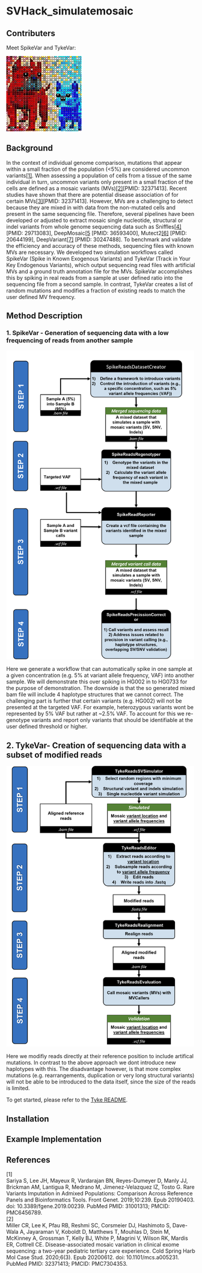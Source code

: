 # SVHack_simulatemosaic

## Contributers

Meet SpikeVar and TykeVar:  

[<img src="images/Spike and Tyke image4.jpg" width="200"/>](workflow1.png)

## Background

In the context of individual genome comparison, mutations that appear within a small fraction of the population (<5%) are considered uncommon variants[[1]](#1). When assessing a population of cells from a tissue of the same individual in turn, uncommon variants only present in a small fraction of the cells are defined as a mosaic variants (MVs)[[2]](#2)[PMID: 32371413]. Recent studies have shown that there are potential disease association of for certain MVs[[3]](#3)[PMID: 32371413]. However, MVs are a challenging to detect because they are mixed in with data from the non-mutated cells and present in the same sequencing file. Therefore, several pipelines have been developed or adjusted to extract mosaic single nucleotide, structural or indel variants from whole genome sequencing data such as Sniffles[[4]](#4) [PMID: 29713083], DeepMosaic[[5](#5) [PMID: 36593400], Mutect2[[6]](#6) [PMID: 20644199], DeepVariant[[7]](#7) [PMID: 30247488]. To benchmark and validate the efficiency and accuracy of these methods, sequencing files with known MVs are necessary. We developed two simulation workflows called SpikeVar (Spike in Known Exogenous Variants) and TykeVar (Track in Your Key Endogenous Variants), which output sequencing read files with artificial MVs and a ground truth annotation file for the MVs. SpikeVar accomplishes this by spiking in real reads from a sample at user defined ratio into the sequencing file from a second sample. In contrast, TykeVar creates a list of random mutations and modifies a fraction of existing reads to match the user defined MV frequency.

## Method Description 

### 1. SpikeVar - Generation of sequencing data with a low frequencing of reads from another sample
[<img src="images/SpikeReads_flowchart.png" width="500"/>](workflow1.png)

Here we generate a workflow that can automatically spike in one sample at a given concentration (e.g. 5% at variant allele frequency, VAF) into another sample. We will demonstrate this over spiking in HG002 in to HG0733 for the purpose of demonstration. The downside is that the so generated mixed bam file will include 4 haplotype structures that we cannot correct. The challenging part is further that certain variants (e.g. HG002) will not be presented at the targeted VAF. For example, heterozygous variants wont be represented by 5% VAF but rather at ~2.5% VAF. To account for this we re-genotype variants and report only variants that should be identifiable at the user defined threshold or higher. 

## 2. TykeVar- Creation of sequencing data with a subset of modified reads
[<img src="images/TykeReads_flowchart.png" width="500"/>](Simulate_Mosaic_Simulation_on_reads_flowchart.png)

Here we modifiy reads directly at their reference position to include artifical mutations. In contrast to the above approach we dont introduce new haplotypes with this. The disadvantage however, is that more complex mutations (e.g. rearrangements, duplication or very long structural variants) will not be able to be introduced to the data itself, since the size of the reads is limited.

To get started, please refer to the [Tyke README](scripts/Tyke/README.md).

## Installation

## Example Implementation

## References

<a id="1">[1]</a>   
Sariya S, Lee JH, Mayeux R, Vardarajan BN, Reyes-Dumeyer D, Manly JJ, Brickman AM, Lantigua R, Medrano M, Jimenez-Velazquez IZ, Tosto G. Rare Variants Imputation in Admixed Populations: Comparison Across Reference Panels and Bioinformatics Tools. Front Genet. 2019;10:239. Epub 20190403. doi: 10.3389/fgene.2019.00239. PubMed PMID: 31001313; PMCID: PMC6456789.  
<a id="2">[2]</a>   
Miller CR, Lee K, Pfau RB, Reshmi SC, Corsmeier DJ, Hashimoto S, Dave-Wala A, Jayaraman V, Koboldt D, Matthews T, Mouhlas D, Stein M, McKinney A, Grossman T, Kelly BJ, White P, Magrini V, Wilson RK, Mardis ER, Cottrell CE. Disease-associated mosaic variation in clinical exome sequencing: a two-year pediatric tertiary care experience. Cold Spring Harb Mol Case Stud. 2020;6(3). Epub 20200612. doi: 10.1101/mcs.a005231. PubMed PMID: 32371413; PMCID: PMC7304353.


